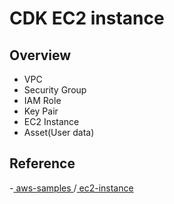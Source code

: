 # CDK EC2 instance

## Overview

- VPC
- Security Group
- IAM Role
- Key Pair
- EC2 Instance
- Asset(User data)

## Reference

-[ aws-samples ](https://github.com/aws-samples/aws-cdk-examples)/[ ec2-instance ](https://github.com/aws-samples/aws-cdk-examples/tree/master/typescript/ec2-instance)
